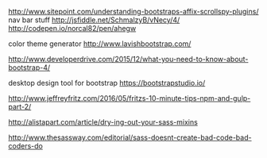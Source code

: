 


http://www.sitepoint.com/understanding-bootstraps-affix-scrollspy-plugins/
nav bar stuff
http://jsfiddle.net/SchmalzyB/vNecy/4/
http://codepen.io/norcal82/pen/ahegw

color theme generator
http://www.lavishbootstrap.com/

http://www.developerdrive.com/2015/12/what-you-need-to-know-about-bootstrap-4/

desktop design tool for bootstrap
https://bootstrapstudio.io/

http://www.jeffreyfritz.com/2016/05/fritzs-10-minute-tips-npm-and-gulp-part-2/

http://alistapart.com/article/dry-ing-out-your-sass-mixins

http://www.thesassway.com/editorial/sass-doesnt-create-bad-code-bad-coders-do


